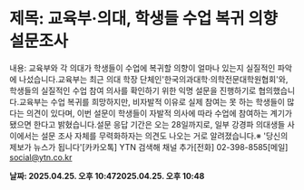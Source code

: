 # **제목: 교육부·의대, 학생들 수업 복귀 의향 설문조사**

  내용: 교육부와 각 의대가 학생들이 수업에 복귀할 의향이 얼마나 있는지 실질적인 파악에 나섰습니다.교육부는 최근 의대 학장 단체인'한국의과대학·의학전문대학원협회'와, 학생들의 실질적인 수업 참여 의사를 확인하기 위한 익명 설문을 진행하기로 협의했습니다.교육부는 수업 복귀를 희망하지만, 비자발적 이유로 실제 참여는 못 하는 학생들이 많다는 의견이 있다며, 이번 설문이 학생들이 자발적 의사에 따라 수업에 참여하는 계기가 됐으면 한다고 밝혔습니다.설문 응답 기간은 오는 28일까지로, 일부 강경파 의대생들 사이에서는 설문 조사 자체를 무력화하자는 의견도 나오는 거로 알려졌습니다.※ '당신의 제보가 뉴스가 됩니다'[카카오톡] YTN 검색해 채널 추가[전화] 02-398-8585[메일] social@ytn.co.kr

  **날짜: 2025.04.25. 오후 10:472025.04.25. 오후 10:48**